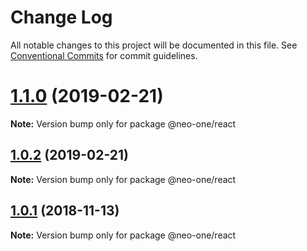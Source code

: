 # Change Log

All notable changes to this project will be documented in this file.
See [Conventional Commits](https://conventionalcommits.org) for commit guidelines.

# [1.1.0](https://github.com/neo-one-suite/neo-one/compare/@neo-one/react@1.0.2...@neo-one/react@1.1.0) (2019-02-21)

**Note:** Version bump only for package @neo-one/react





## [1.0.2](https://github.com/neo-one-suite/neo-one/compare/@neo-one/react@1.0.1...@neo-one/react@1.0.2) (2019-02-21)

**Note:** Version bump only for package @neo-one/react





## [1.0.1](https://github.com/neo-one-suite/neo-one/compare/@neo-one/react@1.0.0...@neo-one/react@1.0.1) (2018-11-13)

**Note:** Version bump only for package @neo-one/react

